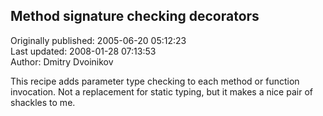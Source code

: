 ## Method signature checking decorators  
Originally published: 2005-06-20 05:12:23  
Last updated: 2008-01-28 07:13:53  
Author: Dmitry Dvoinikov  
  
This recipe adds parameter type checking to each method or function invocation. Not a replacement for static typing, but it makes a nice pair of shackles to me.